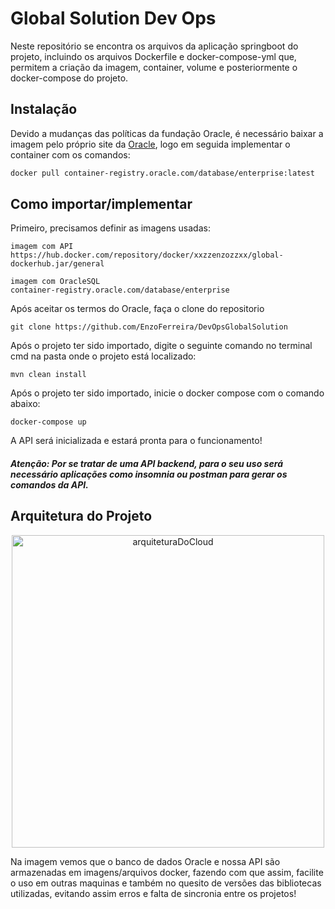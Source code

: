 # Global Solution Dev Ops
Neste repositório se encontra os arquivos da aplicação springboot do projeto, incluindo os arquivos Dockerfile e docker-compose-yml que, permitem a criação da imagem, container, volume e posteriormente o docker-compose do projeto.


## Instalação
Devido a mudanças das políticas da fundação Oracle, é necessário baixar a imagem pelo próprio site da [Oracle](https://container-registry.oracle.com/ords/f?p=113:10::::::), logo em seguida implementar o container com os comandos:

```bash
docker pull container-registry.oracle.com/database/enterprise:latest
```

## Como importar/implementar
Primeiro, precisamos definir as imagens usadas:
```
imagem com API
https://hub.docker.com/repository/docker/xxzzenzozzxx/global-dockerhub.jar/general

imagem com OracleSQL 
container-registry.oracle.com/database/enterprise
```
Após aceitar os termos do Oracle, faça o clone do repositorio
```
git clone https://github.com/EnzoFerreira/DevOpsGlobalSolution
```
Após o projeto ter sido importado, digite o seguinte comando no terminal cmd na pasta onde o projeto está localizado: 
```
mvn clean install
``` 
Após o projeto ter sido importado, inicie o docker compose com o comando abaixo: 
```
docker-compose up
```
A API será inicializada e estará pronta para o funcionamento!

<h5>Atenção: Por se tratar de uma API backend, para o seu uso será necessário aplicações como insomnia ou postman para gerar os comandos da API.</h5>

## Arquitetura do Projeto

<p align="center">
  <img src="https://github.com/EnzoFerreira/DevOpsGlobalSolution/assets/91428282/b9e91d1e-4186-44c9-8d7b-2889c70ffb29" alt="arquiteturaDoCloud" width="500">
</p>
Na imagem vemos que o banco de dados Oracle e nossa API são armazenadas em imagens/arquivos docker, fazendo com que assim, facilite o uso em outras maquinas e também no quesito de versões das bibliotecas utilizadas, evitando assim erros e falta de sincronia entre os projetos!



